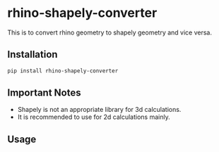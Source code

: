 # rhino-shapely-converter

This is to convert rhino geometry to shapely geometry and vice versa.

## Installation

```bash
pip install rhino-shapely-converter
```

## Important Notes

- Shapely is not an appropriate library for 3d calculations.
- It is recommended to use for 2d calculations mainly.

## Usage
